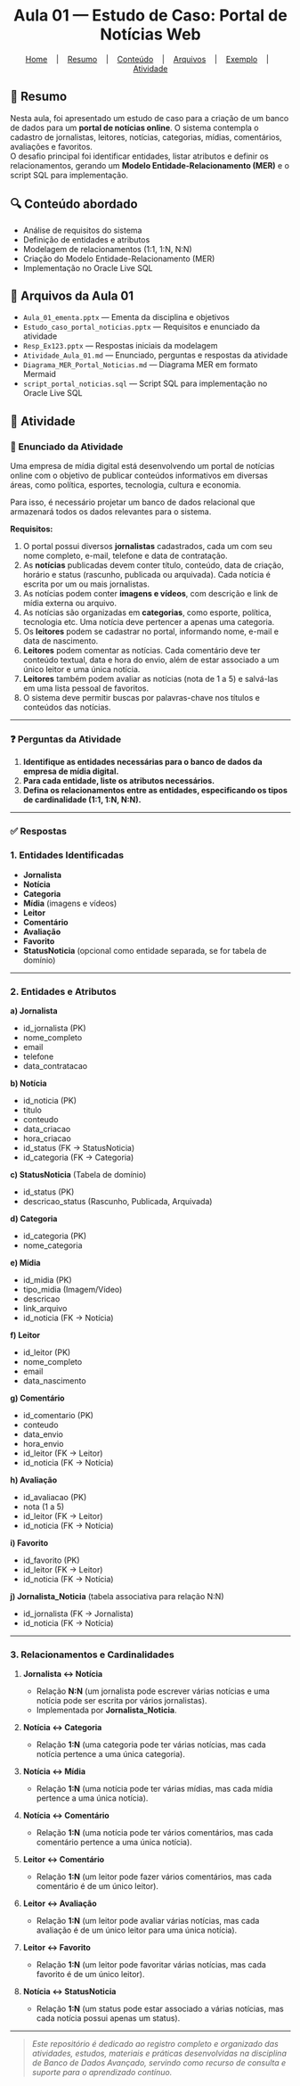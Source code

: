 <h1 align="center">Aula 01 — Estudo de Caso: Portal de Notícias Web</h1>

<p align="center">
  <a href="https://github.com/https-shini/bd-avancado" >Home</a>
  &nbsp;&nbsp;&nbsp;|&nbsp;&nbsp;&nbsp;
  <a href="#-resumo">Resumo</a>
  &nbsp;&nbsp;&nbsp;|&nbsp;&nbsp;&nbsp;
  <a href="#-conteúdo-abordado">Conteúdo</a>
    &nbsp;&nbsp;&nbsp;|&nbsp;&nbsp;&nbsp;
  <a href="#-arquivos-da-aula-01">Arquivos</a>
    &nbsp;&nbsp;&nbsp;|&nbsp;&nbsp;&nbsp;
  <a href="https://github.com/https-shini/bd-avancado/blob/main/Aula01/exemplo.md">Exemplo</a>
      &nbsp;&nbsp;&nbsp;|&nbsp;&nbsp;&nbsp;
  <a href="#-atividade">Atividade</a>
</p>

## 📜 Resumo  
Nesta aula, foi apresentado um estudo de caso para a criação de um banco de dados para um **portal de notícias online**. O sistema contempla o cadastro de jornalistas, leitores, notícias, categorias, mídias, comentários, avaliações e favoritos.  
O desafio principal foi identificar entidades, listar atributos e definir os relacionamentos, gerando um **Modelo Entidade-Relacionamento (MER)** e o script SQL para implementação.

## 🔍 Conteúdo abordado  
- Análise de requisitos do sistema  
- Definição de entidades e atributos  
- Modelagem de relacionamentos (1:1, 1:N, N:N)  
- Criação do Modelo Entidade-Relacionamento (MER)  
- Implementação no Oracle Live SQL

## 📎 Arquivos da Aula 01  
- `Aula_01_ementa.pptx` — Ementa da disciplina e objetivos  
- `Estudo_caso_portal_noticias.pptx` — Requisitos e enunciado da atividade  
- `Resp_Ex123.pptx` — Respostas iniciais da modelagem  
- `Atividade_Aula_01.md` — Enunciado, perguntas e respostas da atividade  
- `Diagrama_MER_Portal_Noticias.md` — Diagrama MER em formato Mermaid  
- `script_portal_noticias.sql` — Script SQL para implementação no Oracle Live SQL

## 📎 Atividade

### 📜 Enunciado da Atividade

Uma empresa de mídia digital está desenvolvendo um portal de notícias online com o objetivo de publicar conteúdos informativos em diversas áreas, como política, esportes, tecnologia, cultura e economia.

Para isso, é necessário projetar um banco de dados relacional que armazenará todos os dados relevantes para o sistema.

**Requisitos:**

1. O portal possui diversos **jornalistas** cadastrados, cada um com seu nome completo, e-mail, telefone e data de contratação.  
2. As **notícias** publicadas devem conter título, conteúdo, data de criação, horário e status (rascunho, publicada ou arquivada). Cada notícia é escrita por um ou mais jornalistas.  
3. As notícias podem conter **imagens e vídeos**, com descrição e link de mídia externa ou arquivo.  
4. As notícias são organizadas em **categorias**, como esporte, política, tecnologia etc. Uma notícia deve pertencer a apenas uma categoria.  
5. Os **leitores** podem se cadastrar no portal, informando nome, e-mail e data de nascimento.  
6. **Leitores** podem comentar as notícias. Cada comentário deve ter conteúdo textual, data e hora do envio, além de estar associado a um único leitor e uma única notícia.  
7. **Leitores** também podem avaliar as notícias (nota de 1 a 5) e salvá-las em uma lista pessoal de favoritos.  
8. O sistema deve permitir buscas por palavras-chave nos títulos e conteúdos das notícias.

---

### ❓ Perguntas da Atividade

1. **Identifique as entidades necessárias para o banco de dados da empresa de mídia digital.**  
2. **Para cada entidade, liste os atributos necessários.**  
3. **Defina os relacionamentos entre as entidades, especificando os tipos de cardinalidade (1:1, 1:N, N:N).**

---

### ✅ Respostas

### 1. Entidades Identificadas

- **Jornalista**
- **Notícia**
- **Categoria**
- **Mídia** (imagens e vídeos)
- **Leitor**
- **Comentário**
- **Avaliação**
- **Favorito**
- **StatusNoticia** (opcional como entidade separada, se for tabela de domínio)

---

### 2. Entidades e Atributos

**a) Jornalista**  
- id_jornalista (PK)  
- nome_completo  
- email  
- telefone  
- data_contratacao  

**b) Notícia**  
- id_noticia (PK)  
- titulo  
- conteudo  
- data_criacao  
- hora_criacao  
- id_status (FK → StatusNoticia)  
- id_categoria (FK → Categoria)  

**c) StatusNoticia** (Tabela de domínio)  
- id_status (PK)  
- descricao_status (Rascunho, Publicada, Arquivada)  

**d) Categoria**  
- id_categoria (PK)  
- nome_categoria  

**e) Mídia**  
- id_midia (PK)  
- tipo_midia (Imagem/Vídeo)  
- descricao  
- link_arquivo  
- id_noticia (FK → Notícia)  

**f) Leitor**  
- id_leitor (PK)  
- nome_completo  
- email  
- data_nascimento  

**g) Comentário**  
- id_comentario (PK)  
- conteudo  
- data_envio  
- hora_envio  
- id_leitor (FK → Leitor)  
- id_noticia (FK → Notícia)  

**h) Avaliação**  
- id_avaliacao (PK)  
- nota (1 a 5)  
- id_leitor (FK → Leitor)  
- id_noticia (FK → Notícia)  

**i) Favorito**  
- id_favorito (PK)  
- id_leitor (FK → Leitor)  
- id_noticia (FK → Notícia)  

**j) Jornalista_Noticia** (tabela associativa para relação N:N)  
- id_jornalista (FK → Jornalista)  
- id_noticia (FK → Notícia)  



---

### 3. Relacionamentos e Cardinalidades

1. **Jornalista ↔ Notícia**  
   - Relação **N:N** (um jornalista pode escrever várias notícias e uma notícia pode ser escrita por vários jornalistas).  
   - Implementada por **Jornalista_Noticia**.

2. **Notícia ↔ Categoria**  
   - Relação **1:N** (uma categoria pode ter várias notícias, mas cada notícia pertence a uma única categoria).

3. **Notícia ↔ Mídia**  
   - Relação **1:N** (uma notícia pode ter várias mídias, mas cada mídia pertence a uma única notícia).

4. **Notícia ↔ Comentário**  
   - Relação **1:N** (uma notícia pode ter vários comentários, mas cada comentário pertence a uma única notícia).

5. **Leitor ↔ Comentário**  
   - Relação **1:N** (um leitor pode fazer vários comentários, mas cada comentário é de um único leitor).

6. **Leitor ↔ Avaliação**  
   - Relação **1:N** (um leitor pode avaliar várias notícias, mas cada avaliação é de um único leitor para uma única notícia).

7. **Leitor ↔ Favorito**  
   - Relação **1:N** (um leitor pode favoritar várias notícias, mas cada favorito é de um único leitor).

8. **Notícia ↔ StatusNoticia**  
   - Relação **1:N** (um status pode estar associado a várias notícias, mas cada notícia possui apenas um status).

<!--

### Diagrama MER - Portal de Notícias

```mermaid
erDiagram
    Jornalista {
        int id_jornalista PK
        string nome_completo
        string email
        string telefone
        date data_contratacao
    }
    Noticia {
        int id_noticia PK
        string titulo
        string conteudo
        date data_criacao
        time hora_criacao
        int id_status FK
        int id_categoria FK
    }
    StatusNoticia {
        int id_status PK
        string descricao_status
    }
    Categoria {
        int id_categoria PK
        string nome_categoria
    }
    Midia {
        int id_midia PK
        string tipo_midia
        string descricao
        string link_arquivo
        int id_noticia FK
    }
    Leitor {
        int id_leitor PK
        string nome_completo
        string email
        date data_nascimento
    }
    Comentario {
        int id_comentario PK
        string conteudo
        date data_envio
        time hora_envio
        int id_leitor FK
        int id_noticia FK
    }
    Avaliacao {
        int id_avaliacao PK
        int nota
        int id_leitor FK
        int id_noticia FK
    }
    Favorito {
        int id_favorito PK
        int id_leitor FK
        int id_noticia FK
    }
    Jornalista_Noticia {
        int id_jornalista FK
        int id_noticia FK
    }

    Jornalista ||--o{ Jornalista_Noticia : escreve
    Noticia ||--o{ Jornalista_Noticia : "é escrita por"
    Categoria ||--o{ Noticia : "possui"
    StatusNoticia ||--o{ Noticia : "tem"
    Noticia ||--o{ Midia : "contém"
    Noticia ||--o{ Comentario : "recebe"
    Leitor ||--o{ Comentario : "faz"
    Leitor ||--o{ Avaliacao : "avalia"
    Noticia ||--o{ Avaliacao : "é avaliada"
    Leitor ||--o{ Favorito : "favorita"
    Noticia ||--o{ Favorito : "é favoritada"
```

-->

---

> *Este repositório é dedicado ao registro completo e organizado das atividades, estudos, materiais e práticas desenvolvidas na disciplina de Banco de Dados Avançado, servindo como recurso de consulta e suporte para o aprendizado contínuo.*
